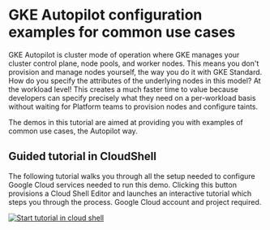# GKE Autopilot configuration examples for common use cases

GKE Autopilot is cluster mode of operation where GKE manages your cluster control plane, node pools, and worker nodes. This means you don't provision and manage nodes yourself, the way you do it with GKE Standard. How do you specify the attributes of the underlying nodes in this model? At the workload level! This creates a much faster time to value because developers can specify precisely what they need on a per-workload basis without waiting for Platform teams to provision nodes and configure taints.

The demos in this tutorial are aimed at providing you with examples of common use cases, the Autopilot way.

## Guided tutorial in CloudShell
The following tutorial walks you through all the setup needed to configure Google Cloud services needed to run this demo. Clicking this button provisions a Cloud Shell Editor and launches an interactive tutorial which steps you through the process. Google Cloud account and project required.

[![Start tutorial in cloud shell](https://gstatic.com/cloudssh/images/open-btn.svg)](https://ssh.cloud.google.com/cloudshell/open?git_repo=https://github.com/vszal/gke-autopilot-examples&cloudshell_workspace=.&cloudshell_tutorial=tutorial.md)